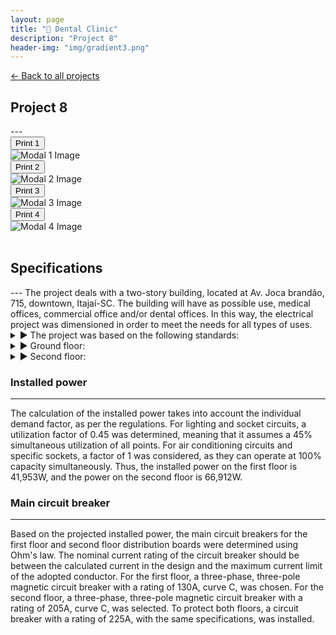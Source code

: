 ```yaml
---
layout: page
title: "🦷 Dental Clinic"
description: "Project 8"
header-img: "img/gradient3.png"
---
```


[← Back to all projects](https://laisdallemulle.github.io/projects/)

<h2>Project 8</h2>
---


<div class="row">
  <div class="col-md-3">
    <button type="button" class="btn btn-primary" data-toggle="modal" data-target="#modal1">Print 1</button>
    <div class="modal fade" id="modal1" tabindex="-1" role="dialog" aria-labelledby="modal1Label" aria-hidden="true">
      <div class="modal-dialog modal-lg">
        <div class="modal-content">
          <img src="https://laisdallemulle.github.io/img/dentalClinic1.png" class="img-responsive" alt="Modal 1 Image">
        </div>
      </div>
    </div>
    
  </div>


  <div class="col-md-3">
    <button type="button" class="btn btn-primary" data-toggle="modal" data-target="#modal2">Print 2</button>
    <div class="modal fade" id="modal2" tabindex="-1" role="dialog" aria-labelledby="modal2Label" aria-hidden="true">
      <div class="modal-dialog modal-lg">
        <div class="modal-content">
          <img src="https://laisdallemulle.github.io/img/dentalClinic2.png" class="img-responsive" alt="Modal 2 Image">
        </div>
      </div>
    </div>
  </div>


  <div class="col-md-3">
    <button type="button" class="btn btn-primary" data-toggle="modal" data-target="#modal3">Print 3</button>
    <div class="modal fade" id="modal3" tabindex="-1" role="dialog" aria-labelledby="modal3Label" aria-hidden="true">
      <div class="modal-dialog modal-lg">
        <div class="modal-content">
          <img src="https://laisdallemulle.github.io/img/dentalClinic3.png" class="img-responsive" alt="Modal 3 Image">
        </div>
      </div>
    </div>
  </div>


  <div class="col-md-3">
    <button type="button" class="btn btn-primary" data-toggle="modal" data-target="#modal4">Print 4</button>
    <div class="modal fade" id="modal4" tabindex="-1" role="dialog" aria-labelledby="modal4Label" aria-hidden="true">
      <div class="modal-dialog modal-lg">
        <div class="modal-content">
          <img src="https://laisdallemulle.github.io/img/dentalClinic4.png" class="img-responsive" alt="Modal 4 Image">
        </div>
      </div>
    </div>
  </div>
</div>



<br>



<h2>Specifications</h2>
---
The project deals with a two-story building, located at Av. Joca brandão, 715, downtown, Itajaí-SC. The building will have as possible use, medical offices, commercial office and/or dental offices. In this way, the electrical project was dimensioned in order to meet the needs for all types of uses.

<details>
<summary> ▶ The project was based on the following standards:</summary>
<br>
<ul>
<li>ABNT NBR 5410: Low Voltage Electrical Installations, Mar/2008;</li>
<li>NBR 13534: Electrical Installations in Health Care Establishments;</li>
<li>ARCHITECTURAL PROGRAMMING OF FUNCTIONAL HEALTH UNITS;</li>
<li>RESOLUTION-RDC No. 50- ANVISA.</li>
</ul>
</details>



<details>
<summary> ▶ Ground floor:</summary>
<br> 

<ul>
<li>Circuit 1 - Air conditioning - Office 1, power of 40W, 2.5mm wiring, and 15A breaker (according to supplier)</li>
<li>Circuit 2 - Lighting - Office 1, power of 120W, 1.5mm wiring, and 10A breaker</li>
<li>Circuit 3 - Outlets - Office 1, power of 1700W, 2.5mm wiring, and 15A breaker</li>
<li>Circuit 4 - Electric Faucet - Office 1, power of 5500W, 10.0mm wiring, and 30A breaker (according to supplier)</li>
<li>Circuit 5 - TUE - Dental Chair 1 - total power of 600W, 2.5mm wiring, and 10A breaker</li>
<li>Circuit 6 - Air conditioning - Office 2, power of 40W, 2.5mm wiring, and 15A breaker (according to supplier)</li>
<li>Circuit 7 - Lighting - Office 2, power of 120W, 1.5mm wiring, and 10A breaker</li>
<li>Circuit 8 - Outlets - Office 2, power of 2200W, 2.5mm wiring, and 15A breaker</li>
<li>Circuit 9 - Electric Faucet - Office 2, power of 5500W, 10.0mm wiring, and 30A breaker (according to supplier)</li>
<li>Circuit 10 - TUE - Dental Chair 2 - total power of 600W, 2.5mm wiring, and 10A breaker</li>
<li>Circuit 11 - Air conditioning - Administration, power of 40W, 2.5mm wiring, and 15A breaker (according to supplier)</li>
<li>Circuit 12 - Lighting - Administration, power of 200W, 1.5mm wiring, and 10A breaker</li>
<li>Circuit 13 - Outlets 1 - Administration; total power of 1700W, 2.5mm wiring, and 15A breaker</li>
<li>Circuit 14 - Outlets 2 - Administration; total power of 1800W, 2.5mm wiring, and 15A breaker</li>
<li>Circuit 15 - Air conditioning - Pantry, power of 40W, 2.5mm wiring, and 15A breaker (according to supplier)</li>
<li>Circuit 16 - Lighting - Pantry, power of 400W, 1.5mm wiring, and 10A breaker</li>
<li>Circuit 17 - Outlets - Pantry/IS01, power of 1000W, 2.5mm wiring, and 15A breaker</li>
<li>Circuit 18 - Outlets - MICROWAVE, power of 2400W, 4.0mm wiring, and 25A breaker</li>
<li>Circuit 19 - Lighting - IT, IS PCD, IS02, EXIT RECEPTION; total power of 880W, 1.5mm wiring, and 10A breaker</li>
<li>Circuit 20 - Outlets - IT, IS PCD, IS02, EXIT RECEPTION; total power of 1500W, 2.5mm wiring, and 15A breaker</li>
<li>Circuit 21 - Air conditioning - IT, power of 40W, 2.5mm wiring, and 15A breaker (according to supplier)</li>
<li>Circuit 22 - Lighting - HALL/CIRC.; total power of 920W, 1.5mm wiring, and 10A breaker</li>
<li>Circuit 23 - Outlets - HALL/CIRC.; total power of 1000W, 2.5mm wiring, and 15A breaker</li>
<li>Circuit 24 - Air conditioning - HALL/CIRC., power of 63W, 2.5mm wiring, and 16A breaker (according to supplier)</li>
<li>Circuit 25 - Lighting - RECEPTION.; total power of 880W, 1.5mm wiring, and 10A breaker</li>
<li>Circuit 26 - Outlets - RECEPTION.; total power of 2000W, 2.5mm wiring, and 15A breaker</li>
<li>Circuit 27 - Air conditioning - RECEPTION 1, power of 40W, 2.5mm wiring, and 15A breaker (according to supplier)</li>
<li>Circuit 28 - Air conditioning - RECEPTION 2, power of 40W, 2.5mm wiring, and 15A breaker (according to supplier)</li>
<li>Circuit 29 - Air conditioning - RECEPTION 3, power of 40W, 2.5mm wiring, and 15A breaker (according to supplier)</li>
<li>Circuit 30 - Lighting - EXTERNAL-FRONT.; total power of 1800W, 1.5mm wiring, and 10A breaker</li>
<li>Circuit 31 - Lighting - EXTERNAL-BACK.; total power of 2600W, 2.5mm wiring, and 15A breaker</li>
<li>Circuit 32 - Outlets - GATE/SECURITY/FONT.; total power of 300W, 2.5mm wiring, and 10A breaker</li>
<li>Circuit 33 - GATE MOTOR; total power of 1200W, 2.5mm wiring, and 15A breaker</li>
<li>Circuit 34 - ELEVATOR; total power of 3000W, 6.0mm wiring, and 40A three-phase breaker</li>
<li>Circuit 35 - Lighting - ELEVATOR.; total power of 320W, 1.5mm wiring, and 10A breaker</li>
<li>Circuit 36 - CONTROL PANEL - ELEVATOR.; total power of 6500W, 6.0mm wiring, and 40A three-phase breaker</li>
<li>Circuit 37 - Lighting - TOTEMS.; total power of 1200W, 2.5mm wiring, and 10A breaker</li>
<li>Circuit 38 - VACUUM SYSTEM-.; total power of 1200W, 2.5mm wiring, and 15A three-phase breaker</li>
<li>Circuit 39 - VACUUM COMPRESSION SYSTEM-.; total power of 4500W, 4.0mm wiring, and 25A three-phase breaker</li>
<li>Circuit 40 - LIGHTING/OUTLETS MACHINE ROOM-.; total power of 360W, 2.5mm wiring, and 10A breaker</li>
<li>Circuits 41, 42, 43, 44 - SPARES -.; total power of 2200W, wiring and breaker as needed</li>
</ul>

</details>



<details>
<summary> ▶ Second floor:</summary>
<br> 
<ul>
<li>Circuit 1<br>
Air conditioning – central reception 02; power of 63W, 2.5mm wiring, and 15A breaker (as per supplier);</li>
<li>Circuit 2<br>
Air conditioning – office 03; power of 40W, 2.5mm wiring, and 15A breaker (as per supplier);</li>
<li>Circuit 3<br>
Air conditioning – office 04; power of 40W, 2.5mm wiring, and 15A breaker (as per supplier);</li>
<li>Circuit 4<br>
Air conditioning – office 05; power of 40W, 2.5mm wiring, and 15A breaker (as per supplier);</li>
<li>Circuit 5<br>
Air conditioning – clean/dirty area; power of 40W, 2.5mm wiring, and 15A breaker (as per supplier);</li>
<li>Circuit 6<br>
Air conditioning – office 06; power of 40W, 2.5mm wiring, and 15A breaker (as per supplier);</li>
<li>Circuit 7<br>
Air conditioning – office 07; power of 40W, 2.5mm wiring, and 15A breaker (as per supplier);</li>
<li>Circuit 8<br>
Lighting – reception 02, stairs, circulation hall; 2 points of 60W and 10 points of 100W, total power of 1120W, 1.5mm wiring, and 10A breaker;</li>
<li>Circuit 9<br>
Lighting – office 03; 2 points of 100W, total power of 200W, 1.5mm wiring, and 10A breaker;</li>
<li>Circuit 10<br>
Lighting – office 04; 2 points of 100W, total power of 200W, 1.5mm wiring, and 10A breaker;</li>
<li>Circuit 11<br>
Lighting – office 05; 2 points of 100W, total power of 200W, 1.5mm wiring, and 10A breaker;</li>
<li>Circuit 12<br>
Lighting – office 06; 2 points of 100W, total power of 200W, 1.5mm wiring, and 10A breaker;</li>
<li>Circuit 13<br>
Lighting – office 07, IS 04, IS PCD; 4 points of 100W, total power of 400W, 1.5mm wiring, and 10A breaker;</li>
<li>Circuit 14<br>
Lighting – clean/dirty area, IS 03; 4 points of 100W, total power of 400W, 1.5mm wiring, and 10A breaker;</li>
<li>Circuit 15<br>
Lighting – balcony; 2 points of 100W, total power of 200W, 1.5mm wiring, and 10A breaker;</li>
<li>Circuit 16<br>
Lighting – water tanks; 2 points of 100W, total power of 200W, 1.5mm wiring, and 10A breaker;</li>
<li>Circuit 17<br>
Outlets – reception 02, stairs, hall/circulation; 21 points of 100W, total power of 2100W, 2.5mm wiring, and 15A breaker;</li>
<li>Circuit 18<br>
Outlets – office 03; 25 points of 100W, total power of 2500W, 2.5mm wiring, and 15A breaker;</li>
<li>Circuit 19<br>
Outlets – office 04; 29 points of 100W, total power of 2900W, 2.5mm wiring, and 15A breaker;</li>
<li>Circuit 20<br>
Outlets – office 05; 25 points of 100W, total power of 2500W, 2.5mm wiring, and 15A breaker;</li>
<li>Circuit 21<br>
Outlets – office 06; 17 points of 100W, total power of 1700W, 2.5mm wiring, and 15A breaker;</li>
<li>Circuit 22<br>
Outlets – office 06; 16 points of 100W, total power of 1600W, 2.5mm wiring, and 15A breaker;</li>
<li>Circuit 23<br>
Outlets – office 07, IS 04, IS PCD; 22 points of 100W, total power of 2200W, 2.5mm wiring, 15A breaker, and 15A residual current device (RCD);</li>
<li>Circuit 24<br>
Outlets – clean/dirty area; 17 points of 100W, total power of 1700W, 2.5mm wiring, and 15A breaker;</li>
<li>Circuit 25<br>
Outlets – clean/dirty area; 17 points of 100W, total power of 1700W, 2.5mm wiring, and 15A breaker;</li>
<li>Circuit 26<br>
Electric faucet – office 03; 1 point of 5500W, total power of 5500W, 10.0mm wiring, 30A breaker, and 30A residual current device (RCD) (as per supplier);</li>
<li>Circuit 27<br>
Electric faucet – office 04; 1 point of 5500W, total power of 5500W, 10.0mm wiring, 30A breaker, and 30A residual current device (RCD) (as per supplier);</li>
<li>Circuit 28<br>
Electric faucet – office 05; 1 point of 5500W, total power of 5500W, 10.0mm wiring, 30A breaker, and 30A residual current device (RCD) (as per supplier);</li>
<li>Circuit 29<br>
Electric faucet – office 06; 1 point of 5500W, total power of 5500W, 10.0mm wiring, 30A breaker, and 30A residual current device (RCD) (as per supplier);</li>
<li>Circuit 30<br>
Electric faucet – office 07; 1 point of 5500W, total power of 5500W, 10.0mm wiring, 30A breaker, and 30A residual current device (RCD) (as per supplier);</li>
<li>Circuit 31<br>
Autoclave – clean/dirty area; 1 point of 1700W, total power of 1700W, 2.5mm wiring, 15A breaker, and 15A residual current device (RCD) (as per supplier);</li>
<li>Circuit 32<br>
Autoclave – clean/dirty area; 1 point of 1700W, total power of 1700W, 2.5mm wiring, 15A breaker, and 15A residual current device (RCD) (as per supplier);</li>
<li>Circuit 33<br>
Mobile column X-ray – X-ray room; 2 points of 1200W, total power of 2400W, 4.0mm wiring, 16A breaker, and 16A residual current device (RCD) (as per supplier);</li>
<li>Circuit 34<br>
Dental chair – office 03; 1 point of 600W, total power of 600W, 2.5mm wiring, 10A breaker;</li>
<li>Circuit 35<br>
Dental chair – office 04; 1 point of 600W, total power of 600W, 2.5mm wiring, 10A breaker, and 10A residual current device (RCD) (as per supplier);</li>
<li>Circuit 36<br>
Dental chair – office 05; 1 point of 600W, total power of 600W, 2.5mm wiring, 10A breaker, and 10A residual current device (RCD) (as per supplier);</li>
<li>Circuit 37<br>
Dental chair – office 06; 1 point of 600W, total power of 600W, 2.5mm wiring, 10A breaker, and 10A residual current device (RCD) (as per supplier);</li>
<li>Circuit 38<br>
Dental chair – office 07; 1 point of 600W, total power of 600W, 2.5mm wiring, 10A breaker, and 10A residual current device (RCD) (as per supplier);</li>
<li>Circuit 39<br>
Condenser unit; 1 point of 16406W, total power of 16406W, 16mm wiring, and 50A breaker; voltage 380V;</li>
<li>Circuit 40<br>
Air extractor fan; 1 point of 34W, total power of 34W, 2.5mm wiring, and 15A breaker;</li>
<li>Circuits 41, 42, 43, 44<br>
Reserve circuits – each with a power of 2200W, wiring and breaker as needed.</li>
</ul>
</details>

### Installed power
---
The calculation of the installed power takes into account the individual demand factor, as per the regulations. For lighting and socket circuits, a utilization factor of 0.45 was determined, meaning that it assumes a 45% simultaneous utilization of all points. For air conditioning circuits and specific sockets, a factor of 1 was considered, as they can operate at 100% capacity simultaneously. Thus, the installed power on the first floor is 41,953W, and the power on the second floor is 66,912W.


### Main circuit breaker
---
Based on the projected installed power, the main circuit breakers for the first floor and second floor distribution boards were determined using Ohm's law. The nominal current rating of the circuit breaker should be between the calculated current in the design and the maximum current limit of the adopted conductor. For the first floor, a three-phase, three-pole magnetic circuit breaker with a rating of 130A, curve C, was chosen. For the second floor, a three-phase, three-pole magnetic circuit breaker with a rating of 205A, curve C, was selected. To protect both floors, a circuit breaker with a rating of 225A, with the same specifications, was installed.